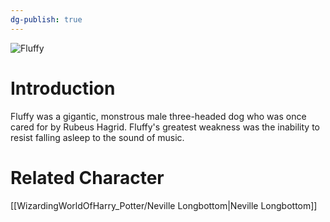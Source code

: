 ```yaml
---
dg-publish: true
---
```

![Fluffy](http://rxbg5ysja.bkt.gdipper.com/Fluffy.png)
# Introduction
Fluffy was a gigantic, monstrous male three-headed dog who was once cared for by Rubeus Hagrid. Fluffy's greatest weakness was the inability to resist falling asleep to the sound of music.

# Related Character
[[WizardingWorldOfHarry_Potter/Neville Longbottom\|Neville Longbottom]]
